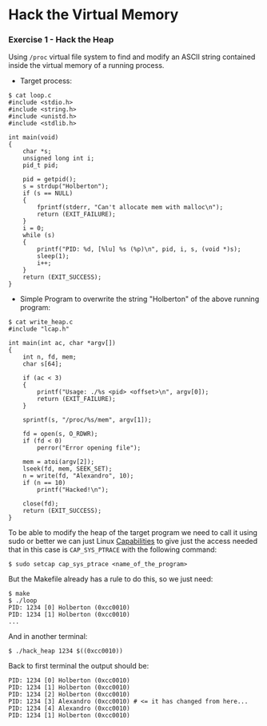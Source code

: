 # Hack the Virtual Memory

### Exercise 1 - Hack the Heap

Using `/proc` virtual file system to find and modify an ASCII string
contained inside the virtual memory of a running process.

- Target process:

```
$ cat loop.c
#include <stdio.h>
#include <string.h>
#include <unistd.h>
#include <stdlib.h>

int main(void)
{
	char *s;
	unsigned long int i;
	pid_t pid;

	pid = getpid();
	s = strdup("Holberton");
	if (s == NULL)
	{
		fprintf(stderr, "Can't allocate mem with malloc\n");
		return (EXIT_FAILURE);
	}
	i = 0;
	while (s)
	{
		printf("PID: %d, [%lu] %s (%p)\n", pid, i, s, (void *)s);
		sleep(1);
		i++;
	}
	return (EXIT_SUCCESS);
}
```

- Simple Program to overwrite the string "Holberton" of the above running program:

```
$ cat write_heap.c
#include "lcap.h"

int main(int ac, char *argv[])
{
	int n, fd, mem;
	char s[64];

	if (ac < 3)
	{
		printf("Usage: ./%s <pid> <offset>\n", argv[0]);
		return (EXIT_FAILURE);
	}

	sprintf(s, "/proc/%s/mem", argv[1]);

	fd = open(s, O_RDWR);
	if (fd < 0)
		perror("Error opening file");

	mem = atoi(argv[2]);
	lseek(fd, mem, SEEK_SET);
	n = write(fd, "Alexandro", 10);
	if (n == 10)
		printf("Hacked!\n");

	close(fd);
	return (EXIT_SUCCESS);
}
```

To be able to modify the heap of the target program we need to call it using sudo or
better we can just Linux [Capabilities](https://linux.die.net/man/7/capabilities)
to give just the access needed that in this case is `CAP_SYS_PTRACE` with the 
following command:

```
$ sudo setcap cap_sys_ptrace <name_of_the_program>
```

But the Makefile already has a rule to do this, so we just need:

```
$ make
$ ./loop
PID: 1234 [0] Holberton (0xcc0010)
PID: 1234 [1] Holberton (0xcc0010)
...
```

And in another terminal:

```
$ ./hack_heap 1234 $((0xcc0010))
```

Back to first terminal the output should be:

```
PID: 1234 [0] Holberton (0xcc0010)
PID: 1234 [1] Holberton (0xcc0010)
PID: 1234 [2] Holberton (0xcc0010)
PID: 1234 [3] Alexandro (0xcc0010) # <= it has changed from here...
PID: 1234 [4] Alexandro (0xcc0010)
PID: 1234 [1] Holberton (0xcc0010)
```

